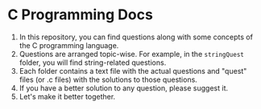# C Programming Docs

1. In this repository, you can find questions along with some concepts of the C programming language.
2. Questions are arranged topic-wise. For example, in the `stringQuest` folder, you will find string-related questions.
3. Each folder contains a text file with the actual questions and "quest" files (or .c files) with the solutions to those questions.
4. If you have a better solution to any question, please suggest it.
5. Let's make it better together.
